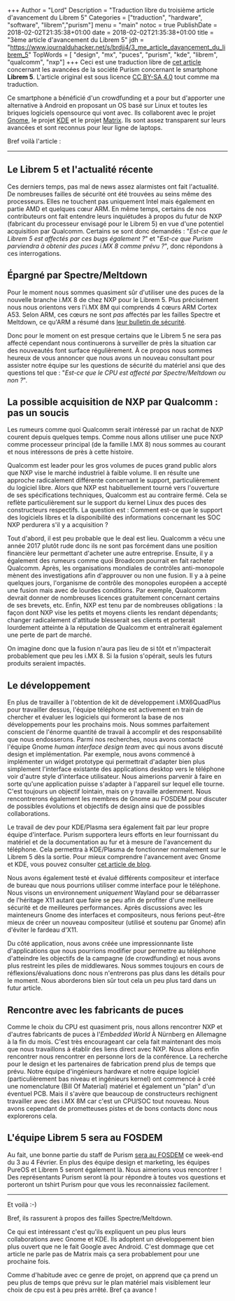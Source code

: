 +++
Author = "Lord"
Description = "Traduction libre du troisième article d'avancement du Librem 5"
Categories = ["traduction", "hardware", "software", "librem","purism"]
menu = "main"
notoc = true
PublishDate = 2018-02-02T21:35:38+01:00
date = 2018-02-02T21:35:38+01:00
title = "3ème article d'avancement du Librem 5"
jdh = "https://www.journalduhacker.net/s/brdjj4/3_me_article_davancement_du_librem_5"
TopWords = [  "design", "mx", "puces", "purism", "kde", "librem", "qualcomm", "nxp"]
+++
Ceci est une traduction libre de [cet article](https://puri.sm/posts/librem5-progress-report-3/) concernant les avancées de la société Purism concernant le smartphone **Librem 5**.
L'article original est sous licence [CC BY-SA 4.0](https://creativecommons.org/licenses/by-sa/4.0/) tout comme ma traduction.


Ce smartphone a bénéficié d'un crowdfunding et a pour but d'apporter une alternative à Android en proposant un OS basé sur Linux et toutes les briques logiciels opensource qui vont avec.
Ils collaborent avec le projet [Gnome](https://www.gnome.org), le projet [KDE](https://www.kde.org) et le projet [Matrix](https://matrix.org).
Ils sont assez transparent sur leurs avancées et sont reconnus pour leur ligne de laptops.

Bref voilà l'article :

-------

## Le Librem 5 et l'actualité récente

Ces derniers temps, pas mal de news assez alarmistes ont fait l'actualité.
De nombreuses failles de sécurité ont été trouvées au seins même des processeurs.
Elles ne touchent pas uniquement Intel mais également en partie AMD et quelques cœur ARM.
En même temps, certains de nos contributeurs ont fait entendre leurs inquiétudes à propos du futur de NXP (fabricant du processeur envisagé pour le Librem 5) en vue d'une potentiel acquisition par Qualcomm. Certains se sont donc demandés :
"*Est-ce que le Librem 5 est affectés par ces bugs également ?*" et "*Est-ce que Purism parviendra à obtenir des puces i.MX 8 comme prévu ?*", donc répondons à ces interrogations.

## Épargné par Spectre/Meltdown

Pour le moment nous sommes quasiment sûr d'utiliser une des puces de la nouvelle branche i.MX 8 de chez NXP pour le Librem 5.
Plus précisément nous nous orientons vers l'i.MX 8M qui comprends 4 cœurs ARM Cortex A53.
Selon ARM, ces cœurs ne sont *pas* affectés par les failles Spectre et Meltdown, ce qu'ARM a résumé dans [leur bulletin de sécurité](https://developer.arm.com/support/security-update).

Donc pour le moment on est presque certains que le Librem 5 ne sera pas affecté cependant nous continuerons à surveiller de près la situation car des nouveautés font surface régulièrement.
À ce propos nous sommes heureux de vous annoncer que nous avons un nouveau consultant pour assister notre équipe sur les questions de sécurité du matériel ansi que des questions tel que : "*Est-ce que le CPU est affecté par Spectre/Meltdown ou non ?*".

## La possible acquisition de NXP par Qualcomm : pas un soucis

Les rumeurs comme quoi Qualcomm serait intéressé par un rachat de NXP courent depuis quelques temps.
Comme nous allons utiliser une puce NXP comme processeur principal (de la famille I.MX 8) nous sommes au courant et nous intéressons de près à cette histoire.

Qualcomm est leader pour les gros volumes de puces grand public alors que NXP vise le marché industriel à faible volume.
Il en résulte une approche radicalement différente concernant le support, particulièrement du logiciel libre.
Alors que NXP est habituellement tourné vers l'ouverture de ses spécifications techniques, Qualcomm est au contraire fermé.
Cela se reflète particulièrement sur le support du kernel Linux des puces des constructeurs respectifs.
La question est : Comment est-ce que le support des logiciels libres et la disponibilité des informations concernant les SOC NXP perdurera s'il y a acquisition ?

Tout d'abord, il est peu probable que le deal est lieu.
Qualcomm a vécu une année 2017 plutôt rude donc ils ne sont pas forcément dans une position financière leur permettant d'acheter une autre entreprise.
Ensuite, il y a également des rumeurs comme quoi Broadcom pourrait en fait racheter Qualcomm.
Après, les organisations mondiales de contrôles anti-monopole mènent des investigations afin d'approuver ou non une fusion.
Il y a à peine quelques jours, l'organisme de contrôle des monopoles européen a accepté une fusion mais avec de lourdes conditions.
Par exemple, Qualcomm devrait donner de nombreuses licences gratuitement concernant certains de ses brevets, etc.
Enfin, NXP est tenu par de nombreuses obligations : la façon dont NXP vise les petits et moyens clients les rendant dépendants; changer radicalement d'attitude blesserait ses clients et porterait lourdement atteinte à la réputation de Qualcomm et entraînerait également une perte de part de marché.

On imagine donc que la fusion n'aura pas lieu de si tôt et n'impacterait probablement que peu les i.MX 8.
Si la fusion s'opérait, seuls les futurs produits seraient impactés.

## Le développement

En plus de travailler à l'obtention de kit de développement i.MX6QuadPlus pour travailler dessus, l'équipe téléphone est activement en train de chercher et évaluer les logiciels qui formeront la base de nos développements pour les prochains mois.
Nous sommes parfaitement conscient de l'énorme quantité de travail à accomplir et des responsabilité que nous endosserons.
Parmi nos recherches, nous avons contacté l'équipe Gnome *human interface design team* avec qui nous avons discuté design et implémentation.
Par exemple, nous avons commencé à implémenter un widget prototype qui permettrait d'adapter bien plus simplement l'interface existante des applications desktop vers le téléphone voir d'autre style d'interface utilisateur.
Nous aimerions parvenir à faire en sorte qu'une application puisse s'adapter à l'appareil sur lequel elle tourne.
C'est toujours un objectif lointain, mais on y travaille ardemment.
Nous rencontrerons également les membres de Gnome au FOSDEM pour discuter de possibles évolutions et objectifs de design ainsi que de possibles collaborations.

Le travail de dev pour KDE/Plasma sera également fait par leur propre équipe d'interface.
Purism supportera leurs efforts en leur fournissant du matériel et de la documentation au fur et à mesure de l'avancement du téléphone.
Cela permettra à KDE/Plasma de fonctionner normalement sur le Librem 5 dès la sortie.
Pour mieux comprendre l'avancement avec Gnome et KDE, vous pouvez consulter [cet article de blog](http://puri.sm/posts/gnome-and-kde-in-pureos-diversity-across-devices).

Nous avons également testé et évalué différents compositeur et interface de bureau que nous pourrions utiliser comme interface pour le téléphone.
Nous visons un environnement *uniquement* Wayland pour se débarrasser de l'héritage X11 autant que faire se peu afin de profiter d'une meilleure sécurité et de meilleures performances.
Après discussions avec les mainteneurs Gnome des interfaces et compositeurs, nous ferions peut-être mieux de créer un nouveau compositeur (utilisé et soutenu par Gnome) afin d'éviter le fardeau d'X11.

Du côté application, nous avons créée une impressionnante liste d'applications que nous pourrions modifier pour permettre au téléphone d'atteindre les objectifs de la campagne (de crowdfunding) et nous avons plus restreint les piles de middlewares.
Nous sommes toujours en cours de réflexions/évaluations donc nous n'entrerons pas plus dans les détails pour le moment.
Nous aborderons bien sûr tout cela un peu plus tard dans un futur article.

## Rencontre avec les fabricants de puces

Comme le choix du CPU est quasiment pris, nous allons rencontrer NXP et d'autres fabricants de puces à l'*Embedded World* À Nürnberg en Allemagne à la fin du mois.
C'est très encourageant car cela fait maintenant des mois que nous travaillons à établir des liens direct avec NXP.
Nous allons enfin rencontrer nous rencontrer en personne lors de la conférence.
La recherche pour le design et les partenaires de fabrication prend plus de temps que prévu.
Notre équipe d'ingénieurs hardware et notre équipe logiciel (particulièrement bas niveau et ingénieurs kernel) ont commencé à créé une nomenclature (Bill Of Material) matériel et également un "plan" d'un éventuel PCB.
Mais il s'avère que beaucoup de constructeurs rechignent travailler avec des i.MX 8M car c'est un CPU/SOC tout nouveau.
Nous avons cependant de prometteuses pistes et de bons contacts donc nous explorerons cela.

## L'équipe Librem 5 sera au FOSDEM

Au fait, une bonne partie du staff de Purism [sera au FOSDEM](https://puri.sm/posts/meet-us-at-fosdem-2018/) ce week-end du 3 au 4 Février.
En plus des équipe design et marketing, les équipes PureOS et Librem 5 seront également là.
Nous aimerions vous rencontrer !
Des représentants Purism seront là pour répondre à toutes vos questions et porteront un tshirt Purism pour que vous les reconnaissiez facilement.

----
Et voilà :-)

Bref, ils rassurent à propos des failles Spectre/Meltdown.

Ce qui est intéressant c'est qu'ils expliquent un peu plus leurs collaborations avec Gnome et KDE. Ils adoptent un développement bien plus ouvert que ne le fait Google avec Android. C'est dommage que cet article ne parle pas de Matrix mais ça sera probablement pour une prochaine fois.

Comme d'habitude avec ce genre de projet, on apprend que ça prend un peu plus de temps que prévu sur le plan matériel mais visiblement leur choix de cpu est à peu près arrêté. Bref ça avance !

